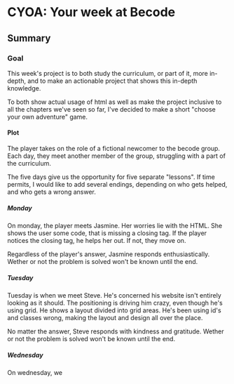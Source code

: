 # CYOA: Your week at Becode

## Summary

### Goal
This week's project is to both study the curriculum, or part of it, more in-depth, and to make an actionable project that shows this in-depth knowledge. 

To both show actual usage of html as well as make the project inclusive to all the chapters we've seen so far, I've decided to make a short "choose your own adventure" game.

#### Plot
The player takes on the role of a fictional newcomer to the becode group. Each day, they meet another member of the group, struggling with a part of the curriculum. 

The five days give us the opportunity for five separate "lessons". If time permits, I would like to add several endings, depending on who gets helped, and who gets a wrong answer.

##### Monday
On monday, the player meets Jasmine. Her worries lie with the HTML. She shows the user some code, that is missing a closing tag. If the player notices the closing tag, he helps her out. If not, they move on.

Regardless of the player's answer, Jasmine responds enthusiastically. Wether or not the problem is solved won't be known until the end.

##### Tuesday

Tuesday is when we meet Steve. He's concerned his website isn't entirely looking as it should. The positioning is driving him crazy, even though he's using grid. He shows a layout divided into grid areas. He's been using id's and classes wrong, making the layout and design all over the place.

No matter the answer, Steve responds with kindness and gratitude. Wether or not the problem is solved won't be known until the end.

##### Wednesday
On wednesday, we 